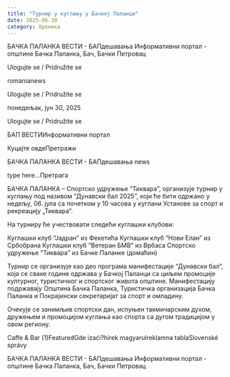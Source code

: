 ```yaml
---
title: "Турнир у куглању у Бачкој Паланци"
date: 2025-06-30
category: Хроника
---
```


БАЧКА ПАЛАНКА ВЕСТИ - БАПдешавања Информативни портал - општине Бачка Паланка, Бач, Бачки Петровац

Ulogujte se / Pridružite se

romanianews

Ulogujte se / Pridružite se

понедељак, јун 30, 2025

Ulogujte se / Pridružite se

БАП ВЕСТИИнформативни портал

Куцајте овдеПретражи

БАЧКА ПАЛАНКА ВЕСТИ - БАПдешавања news

type here...Претрага

БАЧКА ПАЛАНКА – Спортско удружење “Тиквара”, организује турнир у куглању под називом “Дунавски бал 2025”, који ће бити одржано у недељу, 06. јула са почетком у 10 часова у куглани Установе за спорт и рекреацију „Тиквара“.

На турниру ће учествовати следећи куглашки клубови:

Куглашки клуб “Јадран” из Фекетића
Куглашки клуб “Нови Елан” из Србобрана
Куглашки клуб “Ветеран БМВ” из Врбаса
Спортско удружење “Тиквара” из Бачке Паланке (домаћин)

Турнир се организује као део програма манифестације “Дунавски бал”, која се сваке године одржава у Бачкој Паланци са циљем промоције културног, туристичког и спортског живота општине. Манифестацију подржавају Општина Бачка Паланка, Туристичка организација Бачка Паланка и Покрајински секретаријат за спорт и омладину.


Очекује се занимљив спортски дан, испуњен такмичарским духом, дружењем и промоцијом куглања као спорта са дугом традицијом у овом региону.

Caffe & Bar (1)FeaturedGde izaći?hírek magyarulreklamna tablaSlovenské správy

БАЧКА ПАЛАНКА ВЕСТИ - БАПдешавања Информативни портал - општине Бачка Паланка, Бач, Бачки Петровац
